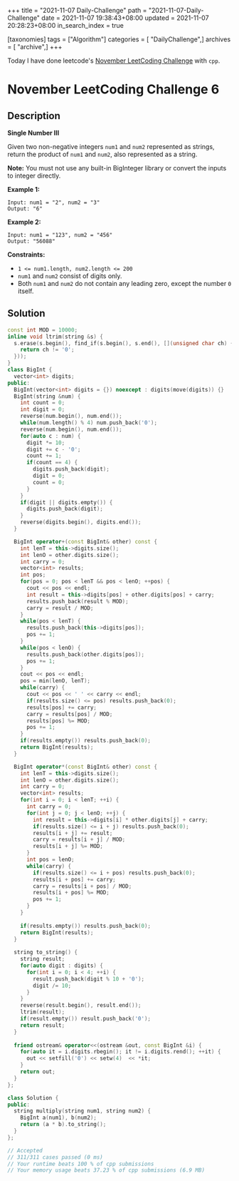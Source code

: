 +++
title = "2021-11-07 Daily-Challenge"
path = "2021-11-07-Daily-Challenge"
date = 2021-11-07 19:38:43+08:00
updated = 2021-11-07 20:28:23+08:00
in_search_index = true

[taxonomies]
tags = ["Algorithm"]
categories = [ "DailyChallenge",]
archives = [ "archive",]
+++

Today I have done leetcode's [November LeetCoding Challenge](https://leetcode.com/problems/arranging-coins/) with `cpp`.

<!-- more -->

# November LeetCoding Challenge 6

## Description

**Single Number III**

Given two non-negative integers `num1` and `num2` represented as strings, return the product of `num1` and `num2`, also represented as a string.

**Note:** You must not use any built-in BigInteger library or convert the inputs to integer directly.

 

**Example 1:**

```
Input: num1 = "2", num2 = "3"
Output: "6"
```

**Example 2:**

```
Input: num1 = "123", num2 = "456"
Output: "56088"
```

 

**Constraints:**

- `1 <= num1.length, num2.length <= 200`
- `num1` and `num2` consist of digits only.
- Both `num1` and `num2` do not contain any leading zero, except the number `0` itself.

## Solution

``` cpp
const int MOD = 10000;
inline void ltrim(string &s) {
  s.erase(s.begin(), find_if(s.begin(), s.end(), [](unsigned char ch) {
    return ch != '0';
  }));
}
class BigInt {
  vector<int> digits;
public:
  BigInt(vector<int> digits = {}) noexcept : digits(move(digits)) {}
  BigInt(string &num) {
    int count = 0;
    int digit = 0;
    reverse(num.begin(), num.end());
    while(num.length() % 4) num.push_back('0');
    reverse(num.begin(), num.end());
    for(auto c : num) {
      digit *= 10;
      digit += c - '0';
      count += 1;
      if(count == 4) {
        digits.push_back(digit);
        digit = 0;
        count = 0;
      }
    }
    if(digit || digits.empty()) {
      digits.push_back(digit);
    }
    reverse(digits.begin(), digits.end());
  }

  BigInt operator+(const BigInt& other) const {
    int lenT = this->digits.size();
    int lenO = other.digits.size();
    int carry = 0;
    vector<int> results;
    int pos;
    for(pos = 0; pos < lenT && pos < lenO; ++pos) {
      cout << pos << endl;
      int result = this->digits[pos] + other.digits[pos] + carry;
      results.push_back(result % MOD);
      carry = result / MOD;
    }
    while(pos < lenT) {
      results.push_back(this->digits[pos]);
      pos += 1;
    }
    while(pos < lenO) {
      results.push_back(other.digits[pos]);
      pos += 1;
    }
    cout << pos << endl;
    pos = min(lenO, lenT);
    while(carry) {
      cout << pos << ' ' << carry << endl;
      if(results.size() <= pos) results.push_back(0);
      results[pos] += carry;
      carry = results[pos] / MOD;
      results[pos] %= MOD;
      pos += 1;
    }
    if(results.empty()) results.push_back(0);
    return BigInt(results);
  }

  BigInt operator*(const BigInt& other) const {
    int lenT = this->digits.size();
    int lenO = other.digits.size();
    int carry = 0;
    vector<int> results;
    for(int i = 0; i < lenT; ++i) {
      int carry = 0;
      for(int j = 0; j < lenO; ++j) {
        int result = this->digits[i] * other.digits[j] + carry;
        if(results.size() <= i + j) results.push_back(0);
        results[i + j] += result;
        carry = results[i + j] / MOD;
        results[i + j] %= MOD;
      }
      int pos = lenO;
      while(carry) {
        if(results.size() <= i + pos) results.push_back(0);
        results[i + pos] += carry;
        carry = results[i + pos] / MOD;
        results[i + pos] %= MOD;
        pos += 1;
      }
    }
    
    if(results.empty()) results.push_back(0);
    return BigInt(results);
  }
  
  string to_string() {
    string result;
    for(auto digit : digits) {
      for(int i = 0; i < 4; ++i) {
        result.push_back(digit % 10 + '0');
        digit /= 10;
      }
    }
    reverse(result.begin(), result.end());
    ltrim(result);
    if(result.empty()) result.push_back('0');
    return result;
  }
  
  friend ostream& operator<<(ostream &out, const BigInt &i) {
    for(auto it = i.digits.rbegin(); it != i.digits.rend(); ++it) {
      out << setfill('0') << setw(4)  << *it;
    }
    return out;
  }
};

class Solution {
public:
  string multiply(string num1, string num2) {
    BigInt a(num1), b(num2);
    return (a * b).to_string();
  }
};

// Accepted
// 311/311 cases passed (0 ms)
// Your runtime beats 100 % of cpp submissions
// Your memory usage beats 37.23 % of cpp submissions (6.9 MB)
```
